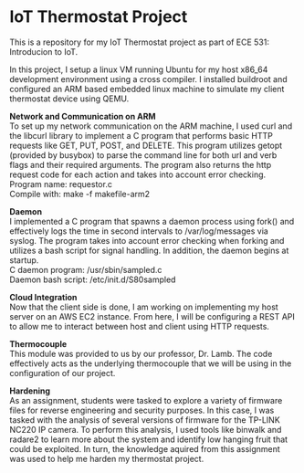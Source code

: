 # IoT Thermostat Project
This is a repository for my IoT Thermostat project as part of ECE 531: Introducion to IoT.

In this project, I setup a linux VM running Ubuntu for my host x86_64 development environment using a cross compiler. I installed buildroot and configured an ARM based embedded linux machine to simulate my client thermostat device using QEMU.

__Network and Communication on ARM__  
To set up my network communication on the ARM machine, I used curl and the libcurl library to implement a C program that performs basic HTTP requests like GET, PUT, POST, and DELETE. This program utilizes getopt (provided by busybox) to parse the command line for both url and verb flags and their required arguments. The program also returns the http request code for each action and takes into account error checking.   
Program name: requestor.c   
Compile with: make -f makefile-arm2   

__Daemon__  
I implemented a C program that spawns a daemon process using fork() and effectively logs the time in second intervals to /var/log/messages via syslog. The program takes into account error checking when forking and utilizes a bash script for signal handling. In addition, the daemon begins at startup.  
C daemon program: /usr/sbin/sampled.c  
Daemon bash script: /etc/init.d/S80sampled  

__Cloud Integration__   
Now that the client side is done, I am working on implementing my host server on an AWS EC2 instance. From here, I will be configuring a REST API to allow me to interact between host and client using HTTP requests.

__Thermocouple__   
This module was provided to us by our professor, Dr. Lamb. The code effectively acts as the underlying thermocouple that we will be using in the configuration of our project.

__Hardening__   
As an assignment, students were tasked to explore a variety of firmware files for reverse engineering and security purposes. In this case, I was tasked with the analysis of several versions of firmware for the TP-LINK NC220 IP camera. To perform this analysis, I used tools like binwalk and radare2 to learn more about the system and identify low hanging fruit that could be exploited. In turn, the knowledge aquired from this assignment was used to help me harden my thermostat project.
